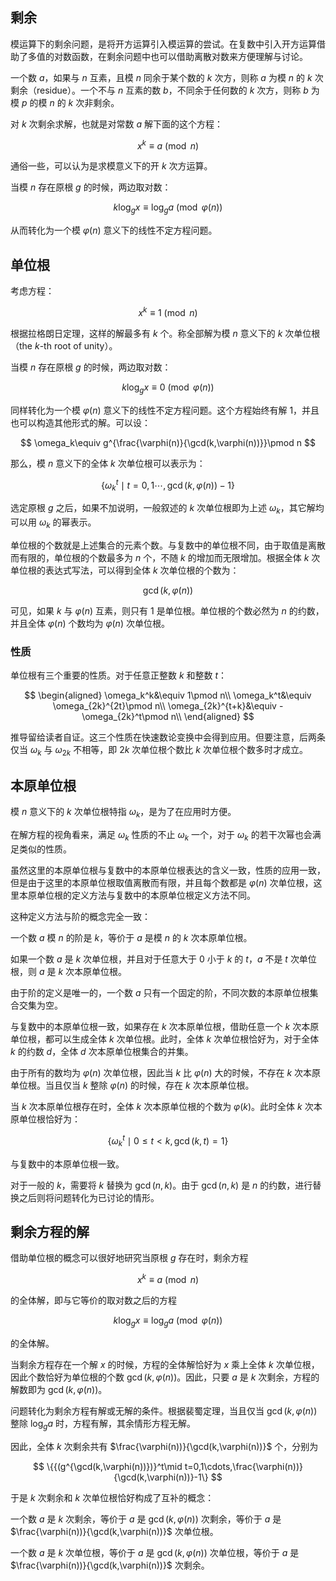 ## 剩余

模运算下的剩余问题，是将开方运算引入模运算的尝试。在复数中引入开方运算借助了多值的对数函数，在剩余问题中也可以借助离散对数来方便理解与讨论。

一个数 $a$，如果与 $n$ 互素，且模 $n$ 同余于某个数的 $k$ 次方，则称 $a$ 为模 $n$ 的 $k$ 次剩余（residue）。一个不与 $n$ 互素的数 $b$，不同余于任何数的 $k$ 次方，则称 $b$ 为模 $p$ 的模 $n$ 的 $k$ 次非剩余。

对 $k$ 次剩余求解，也就是对常数 $a$ 解下面的这个方程：

$$
x^k\equiv a\pmod n
$$

通俗一些，可以认为是求模意义下的开 $k$ 次方运算。

当模 $n$ 存在原根 $g$ 的时候，两边取对数：

$$
k\log_g x\equiv\log_g a\pmod{\varphi(n)}
$$

从而转化为一个模 $\varphi(n)$ 意义下的线性不定方程问题。

## 单位根

考虑方程：

$$
x^k\equiv 1\pmod n
$$

根据拉格朗日定理，这样的解最多有 $k$ 个。称全部解为模 $n$ 意义下的 $k$ 次单位根（the $k$-th root of unity）。

当模 $n$ 存在原根 $g$ 的时候，两边取对数：

$$
k\log_g x\equiv 0\pmod{\varphi(n)}
$$

同样转化为一个模 $\varphi(n)$ 意义下的线性不定方程问题。这个方程始终有解 $1$，并且也可以构造其他形式的解。可以设：

$$
\omega_k\equiv g^{\frac{\varphi(n)}{\gcd(k,\varphi(n))}}\pmod n
$$

那么，模 $n$ 意义下的全体 $k$ 次单位根可以表示为：

$$
\{\omega_k^t\mid t=0,1\cdots,\gcd(k,\varphi(n))-1\}
$$

选定原根 $g$ 之后，如果不加说明，一般叙述的 $k$ 次单位根即为上述 $\omega_k$，其它解均可以用 $\omega_k$ 的幂表示。

单位根的个数就是上述集合的元素个数。与复数中的单位根不同，由于取值是离散而有限的，单位根的个数最多为 $n$ 个，不随 $k$ 的增加而无限增加。根据全体 $k$ 次单位根的表达式写法，可以得到全体 $k$ 次单位根的个数为：

$$
\gcd(k,\varphi(n))
$$

可见，如果 $k$ 与 $\varphi(n)$ 互素，则只有 $1$ 是单位根。单位根的个数必然为 $n$ 的约数，并且全体 $\varphi(n)$ 个数均为 $\varphi(n)$ 次单位根。

### 性质

单位根有三个重要的性质。对于任意正整数 $k$ 和整数 $t$：

$$
\begin{aligned}
\omega_k^k&\equiv 1\pmod n\\
\omega_k^t&\equiv \omega_{2k}^{2t}\pmod n\\
\omega_{2k}^{t+k}&\equiv -\omega_{2k}^t\pmod n\\
\end{aligned}
$$

推导留给读者自证。这三个性质在快速数论变换中会得到应用。但要注意，后两条仅当 $\omega_k$ 与 $\omega_{2k}$ 不相等，即 $2k$ 次单位根个数比 $k$ 次单位根个数多时才成立。

## 本原单位根

模 $n$ 意义下的 $k$ 次单位根特指 $\omega_k$，是为了在应用时方便。

在解方程的视角看来，满足 $\omega_k$ 性质的不止 $\omega_k$ 一个，对于 $\omega_k$ 的若干次幂也会满足类似的性质。

虽然这里的本原单位根与复数中的本原单位根表达的含义一致，性质的应用一致，但是由于这里的本原单位根取值离散而有限，并且每个数都是 $\varphi(n)$ 次单位根，这里本原单位根的定义方法与复数中的本原单位根定义方法不同。

这种定义方法与阶的概念完全一致：

一个数 $a$ 模 $n$ 的阶是 $k$，等价于 $a$ 是模 $n$ 的 $k$ 次本原单位根。

如果一个数 $a$ 是 $k$ 次单位根，并且对于任意大于 $0$ 小于 $k$ 的 $t$，$a$ 不是 $t$ 次单位根，则 $a$ 是 $k$ 次本原单位根。

由于阶的定义是唯一的，一个数 $a$ 只有一个固定的阶，不同次数的本原单位根集合交集为空。

与复数中的本原单位根一致，如果存在 $k$ 次本原单位根，借助任意一个 $k$ 次本原单位根，都可以生成全体 $k$ 次单位根。此时，全体 $k$ 次单位根恰好为，对于全体 $k$ 的约数 $d$，全体 $d$ 次本原单位根集合的并集。

由于所有的数均为 $\varphi(n)$ 次单位根，因此当 $k$ 比 $\varphi(n)$ 大的时候，不存在 $k$ 次本原单位根。当且仅当 $k$ 整除 $\varphi(n)$ 的时候，存在 $k$ 次本原单位根。

当 $k$ 次本原单位根存在时，全体 $k$ 次本原单位根的个数为 $\varphi(k)$。此时全体 $k$ 次本原单位根恰好为：

$$
 \{\omega_k^t\mid 0\le t<k, \gcd(k,t)=1\}
$$

与复数中的本原单位根一致。

对于一般的 $k$，需要将 $k$ 替换为 $\gcd(n,k)$。由于 $\gcd(n,k)$ 是 $n$ 的约数，进行替换之后则将问题转化为已讨论的情形。

## 剩余方程的解

借助单位根的概念可以很好地研究当原根 $g$ 存在时，剩余方程

$$
x^k\equiv a\pmod n
$$

的全体解，即与它等价的取对数之后的方程

$$
k\log_g x\equiv\log_g a\pmod{\varphi(n)}
$$

的全体解。

当剩余方程存在一个解 $x$ 的时候，方程的全体解恰好为 $x$ 乘上全体 $k$ 次单位根，因此个数恰好为单位根的个数 $\gcd(k,\varphi(n))$。因此，只要 $a$ 是 $k$ 次剩余，方程的解数即为 $\gcd(k,\varphi(n))$。

问题转化为剩余方程有解或无解的条件。根据裴蜀定理，当且仅当 $\gcd(k,\varphi(n))$ 整除 $\log_g a$ 时，方程有解，其余情形方程无解。

因此，全体 $k$ 次剩余共有 $\frac{\varphi(n))}{\gcd(k,\varphi(n))}$ 个，分别为

$$
\{{(g^{\gcd(k,\varphi(n))})}^t\mid t=0,1\cdots,\frac{\varphi(n))}{\gcd(k,\varphi(n))}-1\}
$$

于是 $k$ 次剩余和 $k$ 次单位根恰好构成了互补的概念：

一个数 $a$ 是 $k$ 次剩余，等价于 $a$ 是 $\gcd(k,\varphi(n))$ 次剩余，等价于 $a$ 是 $\frac{\varphi(n))}{\gcd(k,\varphi(n))}$ 次单位根。

一个数 $a$ 是 $k$ 次单位根，等价于 $a$ 是 $\gcd(k,\varphi(n))$ 次单位根，等价于 $a$ 是 $\frac{\varphi(n))}{\gcd(k,\varphi(n))}$ 次剩余。
